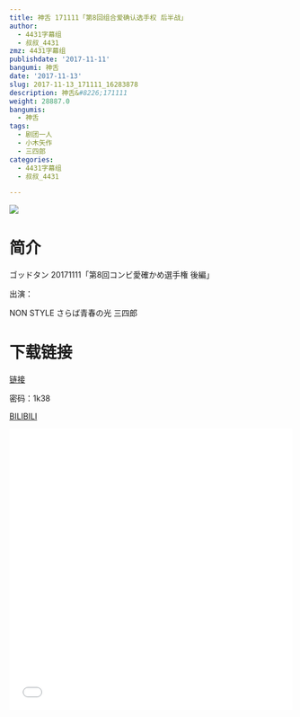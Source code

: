 ```yaml
---
title: 神舌 171111「第8回组合爱确认选手权 后半战」
author:
  - 4431字幕组
  - 叔叔_4431
zmz: 4431字幕组
publishdate: '2017-11-11'
bangumi: 神舌
date: '2017-11-13'
slug: 2017-11-13_171111_16283878
description: 神舌&#8226;171111
weight: 28887.0
bangumis:
  - 神舌
tags:
  - 剧团一人
  - 小木矢作
  - 三四郎
categories:
  - 4431字幕组
  - 叔叔_4431

---
```

![](https://i.imgur.com/lagevf7.png)
# 简介  
ゴッドタン 20171111「第8回コンビ愛確かめ選手権 後編」

出演：

NON STYLE  さらば青春の光  三四郎

# 下载链接
<a href="http://pan.baidu.com/s/1kVb0VMR" target="_blank">链接</a>

密码：1k38


  [BILIBILI](https://www.bilibili.com/video/av16283878/)

  <iframe src="//www.bilibili.com/blackboard/player.html?cid=26570779&aid=16283878" width="100%" height="500" frameborder="0" allowfullscreen="allowfullscreen"></iframe>
